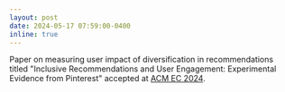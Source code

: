 ```yaml
---
layout: post
date: 2024-05-17 07:59:00-0400
inline: true
---
```


Paper on measuring user impact of diversification in recommendations titled "Inclusive Recommendations and User Engagement: Experimental Evidence from Pinterest" accepted at [ACM EC 2024](https://ec24.sigecom.org/program/accepted-papers/). 